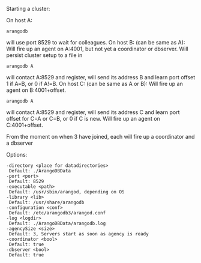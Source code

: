 Starting a cluster:

On host A:

    arangodb

will use port 8529 to wait for colleagues. On host B: (can be same as A):
Will fire up an agent on A:4001, but not yet a coordinator or dbserver.
Will persist cluster setup to a file in 

    arangodb A

will contact A:8529 and register, will send its address B and learn
port offset 1 if A=B, or 0 if A!=B. On host C: (can be same as A or B):
Will fire up an agent on B:4001+offset.

    arangodb A

will contact A:8529 and register, will send its address C and learn
port offset for C=A or C=B, or 0 if C is new. Will fire up an agent on
C:4001+offset.

From the moment on when 3 have joined, each will fire up a coordinator and
a dbserver

Options: 

    -directory <place for datadirectories>
     Default: ./ArangoDBData
    -port <port>
     Default: 8529
    -executable <path>
     Default: /usr/sbin/arangod, depending on OS
    -library <lib>
     Default: /usr/share/arangodb
    -configuration <conf>
     Default: /etc/arangodb3/arangod.conf
    -log <logdir>
     Default: ./ArangoDBData/arangodb.log
    -agencySize <size>
     Default: 3, Servers start as soon as agency is ready
    -coordinator <bool>
     Default: true
    -dbserver <bool>
     Default: true

 
